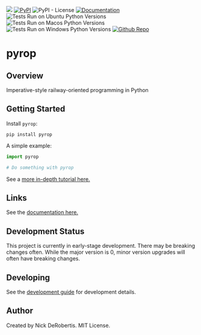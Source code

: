 

[![](https://codecov.io/gh/nickderobertis/pyrop/branch/main/graph/badge.svg)](https://codecov.io/gh/nickderobertis/pyrop)
[![PyPI](https://img.shields.io/pypi/v/pyrop)](https://pypi.org/project/pyrop/)
![PyPI - License](https://img.shields.io/pypi/l/pyrop)
[![Documentation](https://img.shields.io/badge/documentation-pass-green)](https://nickderobertis.github.io/pyrop/)
![Tests Run on Ubuntu Python Versions](https://img.shields.io/badge/Tests%20Ubuntu%2FPython-3.9%20%7C%203.10-blue)
![Tests Run on Macos Python Versions](https://img.shields.io/badge/Tests%20Macos%2FPython-3.9%20%7C%203.10-blue)
![Tests Run on Windows Python Versions](https://img.shields.io/badge/Tests%20Windows%2FPython-3.9%20%7C%203.10-blue)
[![Github Repo](https://img.shields.io/badge/repo-github-informational)](https://github.com/nickderobertis/pyrop/)


#  pyrop

## Overview

Imperative-style railway-oriented programming in Python

## Getting Started

Install `pyrop`:

```
pip install pyrop
```

A simple example:

```python
import pyrop

# Do something with pyrop
```

See a
[more in-depth tutorial here.](
https://nickderobertis.github.io/pyrop/tutorial.html
)

## Links

See the
[documentation here.](
https://nickderobertis.github.io/pyrop/
)

## Development Status

This project is currently in early-stage development. There may be
breaking changes often. While the major version is 0, minor version
upgrades will often have breaking changes.

## Developing

See the [development guide](
https://github.com/nickderobertis/pyrop/blob/main/DEVELOPING.md
) for development details.

## Author

Created by Nick DeRobertis. MIT License.

